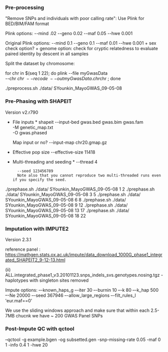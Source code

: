 ### Pre-processing

"Remove SNPs and individuals with poor calling rate":
Use Plink for BED/BIM/FAM format

Plink options:
	--mind .02
	--geno 0.02
	--maf 0.05
	--hwe 0.001

Original Plink options:
	--mind 0.1
	--geno 0.1
	--maf 0.01
	--hwe 0.001
	+ sex check option?
	+ genome option: check for cryptic relatedness to evaluate paired identity by descent in all samples

Split the dataset by chromosome:

for chr in $(seq 1 22); do
     plink --file myGwasData \
           --chr $chr \
           --recode \
           --out myGwasData.chr$chr ;
done

./preprocess.sh ./data/ SYounkin_MayoGWAS_09-05-08

### Pre-Phasing with SHAPEIT

Version v2.r790

* File inputs *
shapeit --input-bed gwas.bed gwas.bim gwas.fam \
        -M genetic_map.txt \
        -O gwas.phased
        
    Map input or no?
		--input-map chr20.gmap.gz
		
* Effective pop size
        --effective-size 11418

* Multi-threading and seeding *
        --thread 4
        
        --seed 123456789
        Note also that you cannot reproduce two multi-threaded runs even if you specify the seed.

./prephase.sh ./data/ SYounkin_MayoGWAS_09-05-08 1 2
./prephase.sh ./data/ SYounkin_MayoGWAS_09-05-08 3 5
./prephase.sh ./data/ SYounkin_MayoGWAS_09-05-08 6 8
./prephase.sh ./data/ SYounkin_MayoGWAS_09-05-08 9 12
./prephase.sh ./data/ SYounkin_MayoGWAS_09-05-08 13 17
./prephase.sh ./data/ SYounkin_MayoGWAS_09-05-08 18 22


### Imputation with IMPUTE2

Version 2.3.1

reference panel : https://mathgen.stats.ox.ac.uk/impute/data_download_1000G_phase1_integrated_SHAPEIT2_9-12-13.html

(ii) ALL.integrated_phase1_v3.20101123.snps_indels_svs.genotypes.nosing.tgz - haplotypes with singleton sites removed

Impute options:
		–-known_haps_g
		–-iter 30
		–-burnin 10
		–-k 80
		–-k_hap 500
		–-Ne 20000
		–-seed 367946
		–-allow_large_regions
		–-filt_rules_l 'eur.maf==0'
		
We use the sliding windows approach and make sure that within each 2.5-7MB chucnk we have ~ 200 GWAS Panel SNPs

### Post-Impute QC with qctool

–qctool -g example.bgen -og subsetted.gen -snp-missing-rate 0.05 -maf 0 1 -info 0.4 1 -hwe 20